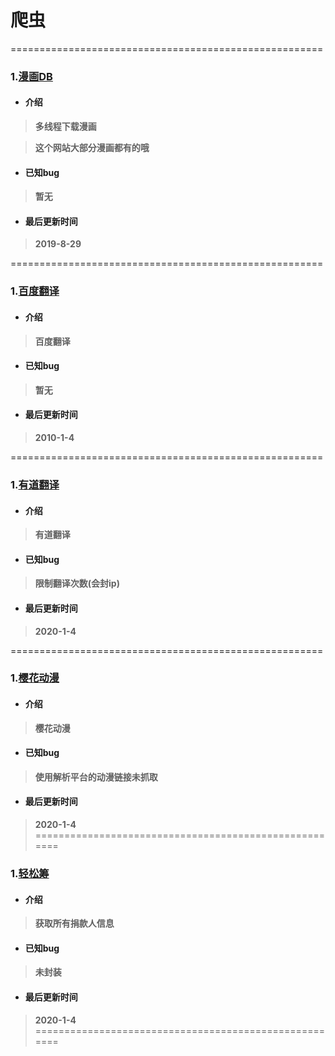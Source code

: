 # 爬虫

======================================================

### 1.[漫画DB](https://www.manhuadb.com/)

 - #### **介绍**
> **多线程下载漫画**

> **这个网站大部分漫画都有的哦**

- #### **已知bug**
> **暂无**

- #### **最后更新时间**
> **2019-8-29** 

======================================================

### 1.[百度翻译](https://www.fanyibaidu.com/)

 - #### **介绍**
> **百度翻译**

- #### **已知bug**
> **暂无**

- #### **最后更新时间**
> **2010-1-4** 

======================================================
### 1.[有道翻译](https://www.fanyi.youdao.com/)

 - #### **介绍**

> **有道翻译**

- #### **已知bug**
> **限制翻译次数(会封ip)**

- #### **最后更新时间**
> **2020-1-4** 

======================================================
### 1.[樱花动漫](https://http://www.imomoe.io/)

 - #### **介绍**

> **樱花动漫**

- #### **已知bug**
> **使用解析平台的动漫链接未抓取**

- #### **最后更新时间**
> **2020-1-4** 
======================================================
### 1.[轻松筹](https://gateway.qschou.com/)

 - #### **介绍**

> **获取所有捐款人信息**

- #### **已知bug**
> **未封装**

- #### **最后更新时间**
> **2020-1-4** 
======================================================
